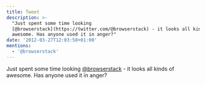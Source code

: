 ```yaml
---
title: Tweet
description: >-
  "Just spent some time looking
  [@browserstack](https://twitter.com/@browserstack) - it looks all kinds of
  awesome. Has anyone used it in anger?"
date: '2012-03-27T12:03:58+01:00'
mentions:
  - '@browserstack'
---
```

Just spent some time looking [@browserstack](https://twitter.com/@browserstack) - it looks all kinds of awesome. Has anyone used it in anger?
